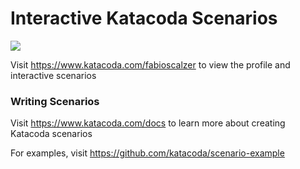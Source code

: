 # Interactive Katacoda Scenarios

[![](http://shields.katacoda.com/katacoda/fabioscalzer/count.svg)](https://www.katacoda.com/fabioscalzer "Get your profile on Katacoda.com")

Visit https://www.katacoda.com/fabioscalzer to view the profile and interactive scenarios

### Writing Scenarios
Visit https://www.katacoda.com/docs to learn more about creating Katacoda scenarios

For examples, visit https://github.com/katacoda/scenario-example
